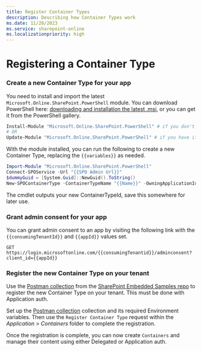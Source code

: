 ```yaml
---
title: Register Container Types
description: Describing how Container Types work
ms.date: 11/28/2023
ms.service: sharepoint-online
ms.localizationpriority: high
---
```


# Registering a Container Type


### Create a new Container Type for your app
You need to install and import the latest `Microsoft.Online.SharePoint.PowerShell` module. You can download PowerShell here: [downloading and installation the latest .msi](https://www.microsoft.com/download/details.aspx?id=35588), or you can get it from the PowerShell gallery.

```powershell
Install-Module "Microsoft.Online.SharePoint.PowerShell" # if you don't have it already
# OR
Update-Module "Microsoft.Online.SharePoint.PowerShell" # if you have it already
```

With the module installed, you can run the following to create a new Container Type, replacing the `{{variables}}` as needed.

```powershell
Import-Module "Microsoft.Online.SharePoint.PowerShell"
Connect-SPOService -Url "{{SPO Admin Url}}"
$dummyGuid = [System.Guid]::NewGuid().ToString()
New-SPOContainerType -ContainerTypeName "{{Name}}" -OwningApplicationId "{{Your new app client Id}}" -AzureSubscriptionId $dummyGuid -ResourceGroup "Dummy" -Region "Dummy"
```

The cmdlet outputs your new ContainerTypeId, save this somewhere for later use.

### Grant admin consent for your app
You can grant admin consent to an app by visiting the following link with the
`{{consumingTenantId}}` and `{{appId}}` values set.

```
GET https://login.microsoftonline.com/{{consumingTenantid}}/adminconsent?client_id={{appId}}
```

### Register the new Container Type on your tenant
Use the [Postman collection](https://github.com/microsoft/SharePoint-Embedded-Samples/tree/main/Postman) from the [SharePoint Embedded Samples repo](https://github.com/microsoft/SharePoint-Embedded-Samples) to register the new Container Type on your tenant. This must be done with Application auth.

Set up the [Postman collection](https://github.com/microsoft/SharePoint-Embedded-Samples/tree/main/Postman) collection and its required Environment variables. Then use the `Register Container Type` request within the *Application > Containers* folder to complete the registration.

Once the registration is complete, you can now create `Containers` and manage their content using either Delegated or Application auth.
